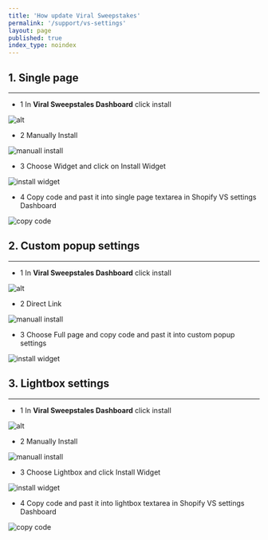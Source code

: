 ```yaml
---
title: 'How update Viral Sweepstakes'
permalink: '/support/vs-settings'
layout: page
published: true
index_type: noindex
---
```


<style>
img{
  max-width: 450px;
}
</style>

## 1. Single page

----

- 1 In **Viral Sweepstales Dashboard** click install

![alt](https://lh3.googleusercontent.com/-T-cmfxwVcrA/WnNg5TmxwCI/AAAAAAAAOTQ/36NnCplxHVkSGt-ikGJoBlWXP2XxDiFsgCHMYCw/s0/firefox_2018-02-01_22-47-44.png)

 - 2 Manually Install

![manuall install](https://lh3.googleusercontent.com/-cWZswePgcTg/WnNhBZRPnpI/AAAAAAAAOTU/3Jjk1ggtzFE70Ge6Y4sBzKK56x-yb-5ygCHMYCw/s0/firefox_2018-02-01_22-48-31.png)

- 3 Choose Widget and click on Install Widget

![install widget](https://lh3.googleusercontent.com/-uIFpwVykPXQ/WnNhJhwcBII/AAAAAAAAOTY/UpvhcjPbqJIyhzAH0RSBBNbtLPxsH2RgACHMYCw/s0/firefox_2018-02-01_22-49-07.png)

- 4 Copy code and past it into single page textarea in Shopify VS settings Dashboard

![copy code](https://lh3.googleusercontent.com/-aGKDAtxCBtc/WnNhS9wTWII/AAAAAAAAOTc/4X8tfFoS9AoATyUJLn_AVUxgz252s8qmgCHMYCw/s0/firefox_2018-02-01_22-49-44.png)


## 2. Custom popup settings

----

- 1 In **Viral Sweepstales Dashboard** click install

![alt](https://lh3.googleusercontent.com/-T-cmfxwVcrA/WnNg5TmxwCI/AAAAAAAAOTQ/36NnCplxHVkSGt-ikGJoBlWXP2XxDiFsgCHMYCw/s0/firefox_2018-02-01_22-47-44.png)

 - 2 Direct Link

![manuall install](https://lh3.googleusercontent.com/-PG-eeB5rJKs/WnNiwA8mvdI/AAAAAAAAOTw/d82pQxbSvIY9bDVCzQgPB6Ugu2gZJOjUgCHMYCw/s0/firefox_2018-02-01_22-55-56.png)

- 3 Choose Full page and copy code and past it into custom popup settings

![install widget](https://lh3.googleusercontent.com/-a7mOxJEBDJk/WnNi8dLEPkI/AAAAAAAAOT4/Rs78s80xl_Uitq-HH4GFtKEkyTLrQh4ggCHMYCw/s0/firefox_2018-02-01_22-56-43.png)



## 3. Lightbox settings

----

- 1 In **Viral Sweepstales Dashboard** click install

![alt](https://lh3.googleusercontent.com/-T-cmfxwVcrA/WnNg5TmxwCI/AAAAAAAAOTQ/36NnCplxHVkSGt-ikGJoBlWXP2XxDiFsgCHMYCw/s0/firefox_2018-02-01_22-47-44.png)

 - 2 Manually Install

![manuall install](https://lh3.googleusercontent.com/-cWZswePgcTg/WnNhBZRPnpI/AAAAAAAAOTU/3Jjk1ggtzFE70Ge6Y4sBzKK56x-yb-5ygCHMYCw/s0/firefox_2018-02-01_22-48-31.png)

- 3 Choose Lightbox and click Install Widget

![install widget](https://lh3.googleusercontent.com/-Tr4CCa8-2Xs/WnNiapVGKXI/AAAAAAAAOTs/CFixJwBDclM-TPZSfHrKEc6G34kKEq4BwCHMYCw/s0/firefox_2018-02-01_22-54-26.png)

- 4 Copy code and past it into lightbox textarea in Shopify VS settings Dashboard

![copy code](https://lh3.googleusercontent.com/-aGKDAtxCBtc/WnNhS9wTWII/AAAAAAAAOTc/4X8tfFoS9AoATyUJLn_AVUxgz252s8qmgCHMYCw/s0/firefox_2018-02-01_22-49-44.png)
